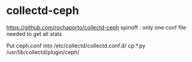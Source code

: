 # collectd-ceph
https://github.com/rochaporto/collectd-ceph spinoff : only one conf file needed to get all stats 

Put ceph.conf into /etc/collectd/collectd.conf.d/
cp *.py /usr/lib/collectd/plugin/ceph/


